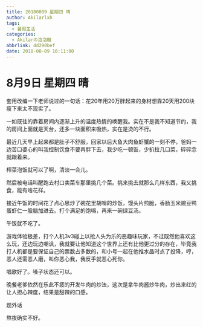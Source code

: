 ```yaml
---
title: 20180809 星期四 晴
author: Akilarlxh
tags:
  - 暑假生活
categories:
  - Akilarの泡泡糖
abbrlink: dd290bef
date: 2018-08-09 16:11:00
---
```

 # 8月9日 星期四 晴

套用改编一下老师说过的一句话：花20年用20万胖起来的身材想靠20天用200块瘦下来太不现实了。

一如既往的靠着房间内逐渐上升的温度热情的唤醒我。实在不是我不知道节约，我的房间上面就是天台，还多一块面积来吸热，实在是烫的不行。

最近几天早上起来都是肚子不舒服，回家以后大鱼大肉鱼虾蟹的一刻不停，爸妈一边苦口婆心的叫我控制饮食不要再胖下去，我少吃一顿饭，少扒拉几口菜，碎碎念就跟着来。

榨菜泡饭就可以了啊，清淡一会儿。

然后被电话叫醒跑去村口卖菜车那里挑几个菜。挑来挑去就那么几样东西，我又挑食，能有啥花样。

接近午饭的时间花了点心思炒了碗花里胡哨的炒饭，馒头片煎脆，香肠玉米豌豆鸭蛋虾仁一股脑加进去。打个满足的饱嗝，再来一碗绿豆汤。

午饭就不吃了。

游戏体验极差，打个人机3v3碰上以抢人头为乐的恶趣味玩家，不过既然他喜欢这么玩，还边玩边嘲讽，我就要让他知道这个世界上还有比他更过分的存在，毕竟我打人机都是要保证自己的票数占多数的，和小号一起在他推水晶时点了投降，哼，恶人还需恶人磨，叫你恶心我，我反手就恶心死你。

唱歌好了。嗓子状态还可以。

晚餐老爹依然在乐此不疲的开发牛肉的炒法，这次是拿牛肉酱炒牛肉，炒出来红的让人担心辣度，结果是甜辣的口感。

题外话

熬夜确实不好。






